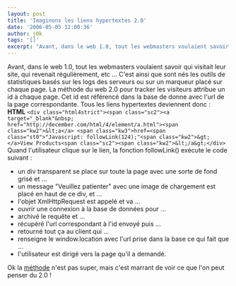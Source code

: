 ```yaml
---
layout: post
title: 'Imaginons les liens hypertextes 2.0'
date: '2006-05-05 12:00:36'
author: j0k
tags: '[]'
excerpt: "Avant, dans le web 1.0, tout les webmasters voulaient savoir qui visitait leur site, qui revenait régulièrement, etc ... C'est ainsi que sont nés les outils de statistiques basés sur les logs des serveurs ou sur un marqueur placé sur chaque page.     \nLa méthode du web 2.0 pour tracker les visiteurs attribue un id à chaque page. Cet id est référencé dans la base      …"
---
```


Avant, dans le web 1.0, tout les webmasters voulaient savoir qui visitait leur site, qui revenait régulièrement, etc ... C'est ainsi que sont nés les outils de statistiques basés sur les logs des serveurs ou sur un marqueur placé sur chaque page.
La méthode du web 2.0 pour tracker les visiteurs attribue un id à chaque page. Cet id est référencé dans la base de donne avec l'url de la page correspondante. Tous les liens hypertextes deviennent donc :   **HTML**   ``<div class="html4strict"><span class="sc2"><a target="_blank"&nbsp; href="http://december.com/html/4/element/a.html"><span class="kw2">&lt;a</a> <span class="kw3">href=<span class="st0">"Javascript: followLink(124);"<span class="kw2">&gt;</a>View Products<span class="sc2"><span class="kw2">&lt;/a&gt;</div>``   Quand l'utilisateur clique sur le lien, la fonction followLink() exécute le code suivant :

* un div transparent se place sur toute la page avec une sorte de fond grisé et ...
* un message &quot;Veuillez patienter&quot; avec une image de chargement est placé en haut de ce div, et ...
* l'objet XmlHttpRequest est appelé et va ...
* ouvrir une connexion à la base de données pour ...
* archivé le requête et ...
* récupéré l'url correspondant à l'id envoyé puis ...
* retourné tout ça au client qui ...
* renseigne le window.location avec l'url prise dans la base ce qui fait que ...
* l'utilisateur est dirigé vers la page qu'il a demandé.

Ok la [méthode](http://thedailywtf.com/forums/70666/ShowPost.aspx) n'est pas super, mais c'est marrant de voir ce que l'on peut penser du 2.0 !
